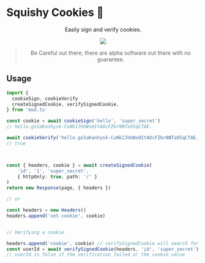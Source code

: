 # Squishy Cookies 🍪

<div align="center">

Easily sign and verify cookies.

<img src="https://user-images.githubusercontent.com/1373867/185759251-6b3a9237-8e79-468a-b0e3-e235927f0267.png" />

> Be Careful out there, there are alpha software out there with no guarantee.

</div>

## Usage

```ts
import {
  cookieSign, cookieVerify
  createSignedCookie, verifySignedCookie,
} from 'mod.ts'

const cookie = await cookieSign('hello', 'super_secret')
// hello.gsSaKanhysk-CuNkIJhUWsHItAOcFZbrNNTa95qCfAE.

await cookieVerify('hello.gsSaKanhysk-CuNkIJhUWsHItAOcFZbrNNTa95qCfAE.', 'super_secret')
// true



const { headers, cookie } = await createSignedCookie(
    'id', '1', 'super_secret',
    { httpOnly: true, path: '/' }
)
return new Response(page, { headers })

// or

const headers = new Headers()
headers.append('set-cookie', cookie)


// Verifying a cookie

headers.append('cookie', cookie) // verifySignedCookie will search for 'cookie' header
const userId = await verifySignedCookie(headers, 'id', 'super_secret')
// userId is false if the verification failed or the cookie value
```
